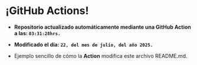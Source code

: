 # ¡GitHub Actions!
* **Repositorio actualizado automáticamente mediante una GitHub Action a las: `03:31:28hrs.`**
* **Modificado el día: `22, del mes de julio, del año 2025.`**

* Ejemplo sencillo de cómo la **Action** modifica este archivo README.md.
